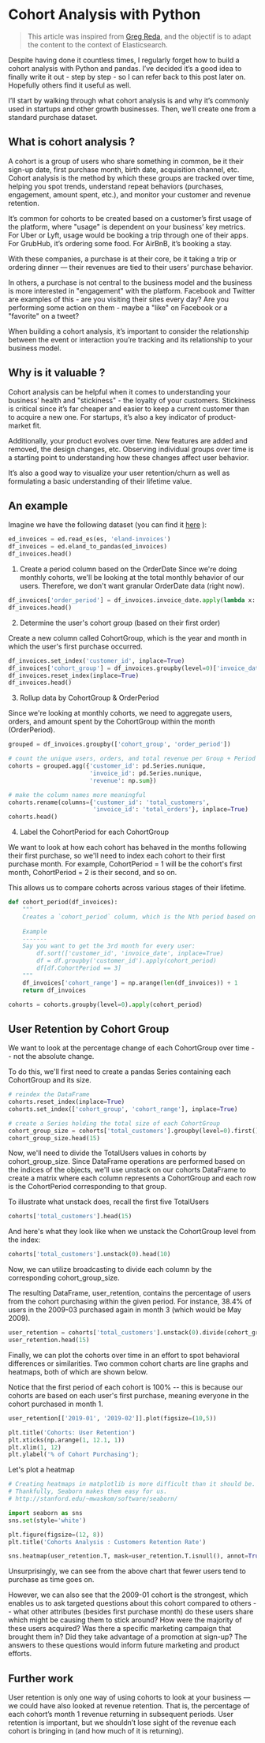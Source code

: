 # Cohort Analysis with Python

> This article was inspired from [Greg Reda](http://www.gregreda.com/2015/08/23/cohort-analysis-with-python/), and the objectif is to adapt the content to the context of Elasticsearch.


Despite having done it countless times, I regularly forget how to build a cohort analysis with Python and pandas. I’ve decided it’s a good idea to finally write it out - step by step - so I can refer back to this post later on. Hopefully others find it useful as well.

I’ll start by walking through what cohort analysis is and why it’s commonly used in startups and other growth businesses. Then, we’ll create one from a standard purchase dataset.


## What is cohort analysis ?

A cohort is a group of users who share something in common, be it their sign-up date, first purchase month, birth date, acquisition channel, etc. Cohort analysis is the method by which these groups are tracked over time, helping you spot trends, understand repeat behaviors (purchases, engagement, amount spent, etc.), and monitor your customer and revenue retention.

It’s common for cohorts to be created based on a customer’s first usage of the platform, where "usage" is dependent on your business’ key metrics. For Uber or Lyft, usage would be booking a trip through one of their apps. For GrubHub, it’s ordering some food. For AirBnB, it’s booking a stay.

With these companies, a purchase is at their core, be it taking a trip or ordering dinner — their revenues are tied to their users’ purchase behavior.

In others, a purchase is not central to the business model and the business is more interested in "engagement" with the platform. Facebook and Twitter are examples of this - are you visiting their sites every day? Are you performing some action on them - maybe a "like" on Facebook or a "favorite" on a tweet?

When building a cohort analysis, it’s important to consider the relationship between the event or interaction you’re tracking and its relationship to your business model.

## Why is it valuable ?

Cohort analysis can be helpful when it comes to understanding your business’ health and "stickiness" - the loyalty of your customers. Stickiness is critical since it’s far cheaper and easier to keep a current customer than to acquire a new one. For startups, it’s also a key indicator of product-market fit.

Additionally, your product evolves over time. New features are added and removed, the design changes, etc. Observing individual groups over time is a starting point to understanding how these changes affect user behavior.

It’s also a good way to visualize your user retention/churn as well as formulating a basic understanding of their lifetime value.

## An example

Imagine we have the following dataset (you can find it [here](https://github.com/synapticielfactory/eland_es_analytics) ):

```python
ed_invoices = ed.read_es(es, 'eland-invoices')
df_invoices = ed.eland_to_pandas(ed_invoices)
df_invoices.head()
```

1. Create a period column based on the OrderDate
Since we're doing monthly cohorts, we'll be looking at the total monthly behavior of our users. Therefore, we don't want granular OrderDate data (right now).

```python
df_invoices['order_period'] = df_invoices.invoice_date.apply(lambda x: x.strftime('%Y-%m'))
df_invoices.head()
```
2. Determine the user's cohort group (based on their first order)

Create a new column called CohortGroup, which is the year and month in which the user's first purchase occurred.

```python
df_invoices.set_index('customer_id', inplace=True)
df_invoices['cohort_group'] = df_invoices.groupby(level=0)['invoice_date'].min().apply(lambda x: x.strftime('%Y-%m'))
df_invoices.reset_index(inplace=True)
df_invoices.head()
```
3. Rollup data by CohortGroup & OrderPeriod

Since we're looking at monthly cohorts, we need to aggregate users, orders, and amount spent by the CohortGroup within the month (OrderPeriod).

```python
grouped = df_invoices.groupby(['cohort_group', 'order_period'])

# count the unique users, orders, and total revenue per Group + Period
cohorts = grouped.agg({'customer_id': pd.Series.nunique,
                       'invoice_id': pd.Series.nunique,
                       'revenue': np.sum})

# make the column names more meaningful
cohorts.rename(columns={'customer_id': 'total_customers',
                        'invoice_id': 'total_orders'}, inplace=True)
cohorts.head()
```

4. Label the CohortPeriod for each CohortGroup

We want to look at how each cohort has behaved in the months following their first purchase, so we'll need to index each cohort to their first purchase month. For example, CohortPeriod = 1 will be the cohort's first month, CohortPeriod = 2 is their second, and so on.

This allows us to compare cohorts across various stages of their lifetime.

```python
def cohort_period(df_invoices):
    """
    Creates a `cohort_period` column, which is the Nth period based on the user's first purchase.
    
    Example
    -------
    Say you want to get the 3rd month for every user:
        df.sort(['customer_id', 'invoice_date', inplace=True)
        df = df.groupby('customer_id').apply(cohort_period)
        df[df.CohortPeriod == 3]
    """
    df_invoices['cohort_range'] = np.arange(len(df_invoices)) + 1
    return df_invoices

cohorts = cohorts.groupby(level=0).apply(cohort_period)
```


## User Retention by Cohort Group

We want to look at the percentage change of each CohortGroup over time -- not the absolute change.

To do this, we'll first need to create a pandas Series containing each CohortGroup and its size.

````python
# reindex the DataFrame
cohorts.reset_index(inplace=True)
cohorts.set_index(['cohort_group', 'cohort_range'], inplace=True)

# create a Series holding the total size of each CohortGroup
cohort_group_size = cohorts['total_customers'].groupby(level=0).first()
cohort_group_size.head(15)
````

Now, we'll need to divide the TotalUsers values in cohorts by cohort_group_size. Since DataFrame operations are performed based on the indices of the objects, we'll use unstack on our cohorts DataFrame to create a matrix where each column represents a CohortGroup and each row is the CohortPeriod corresponding to that group.

To illustrate what unstack does, recall the first five TotalUsers 

````python
cohorts['total_customers'].head(15)
````

And here's what they look like when we unstack the CohortGroup level from the index:

````python
cohorts['total_customers'].unstack(0).head(10)
````

Now, we can utilize broadcasting to divide each column by the corresponding cohort_group_size.

The resulting DataFrame, user_retention, contains the percentage of users from the cohort purchasing within the given period. For instance, 38.4% of users in the 2009-03 purchased again in month 3 (which would be May 2009).

````python
user_retention = cohorts['total_customers'].unstack(0).divide(cohort_group_size, axis=1)
user_retention.head(15)
````

Finally, we can plot the cohorts over time in an effort to spot behavioral differences or similarities. Two common cohort charts are line graphs and heatmaps, both of which are shown below.

Notice that the first period of each cohort is 100% -- this is because our cohorts are based on each user's first purchase, meaning everyone in the cohort purchased in month 1.

````python
user_retention[['2019-01', '2019-02']].plot(figsize=(10,5))

plt.title('Cohorts: User Retention')
plt.xticks(np.arange(1, 12.1, 1))
plt.xlim(1, 12)
plt.ylabel('% of Cohort Purchasing');
````

Let's plot a heatmap

````python
# Creating heatmaps in matplotlib is more difficult than it should be.
# Thankfully, Seaborn makes them easy for us.
# http://stanford.edu/~mwaskom/software/seaborn/

import seaborn as sns
sns.set(style='white')

plt.figure(figsize=(12, 8))
plt.title('Cohorts Analysis : Customers Retention Rate')

sns.heatmap(user_retention.T, mask=user_retention.T.isnull(), annot=True, fmt='.0%');
````

Unsurprisingly, we can see from the above chart that fewer users tend to purchase as time goes on.

However, we can also see that the 2009-01 cohort is the strongest, which enables us to ask targeted questions about this cohort compared to others -- what other attributes (besides first purchase month) do these users share which might be causing them to stick around? How were the majority of these users acquired? Was there a specific marketing campaign that brought them in? Did they take advantage of a promotion at sign-up? The answers to these questions would inform future marketing and product efforts.

## Further work

User retention is only one way of using cohorts to look at your business — we could have also looked at revenue retention. That is, the percentage of each cohort’s month 1 revenue returning in subsequent periods. User retention is important, but we shouldn’t lose sight of the revenue each cohort is bringing in (and how much of it is returning).
